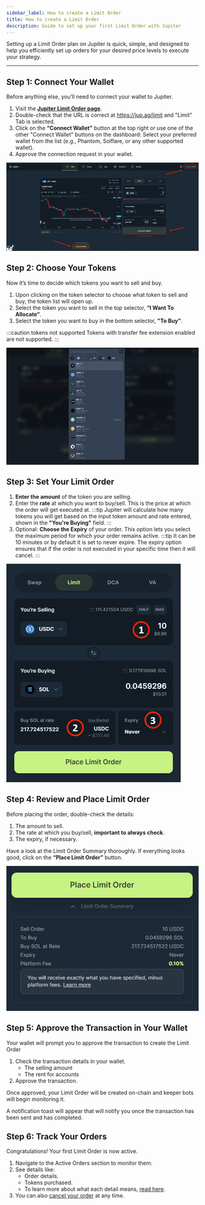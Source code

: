 ```yaml
---
sidebar_label: How to create a Limit Order
title: How to create a Limit Order
description: Guide to set up your first Limit Order with Jupiter
---
```


<head>
    <title>Create Limit Order</title>
    <meta name="twitter:card" content="summary" />
</head>

Setting up a Limit Order plan on Jupiter is quick, simple, and designed to help you efficiently set up orders for your desired price levels to execute your strategy.

---

## Step 1: Connect Your Wallet

Before anything else, you’ll need to connect your wallet to Jupiter.

1. Visit the [**Jupiter Limit Order page**](https://jup.ag/limit).
2. Double-check that the URL is correct at https://jup.ag/limit and "Limit” Tab is selected.
3. Click on the **“Connect Wallet”** button at the top right or use one of the other "Connect Wallet" buttons on the dashboard: Select your preferred wallet from the list (e.g., Phantom, Solflare, or any other supported wallet).
4. Approve the connection request in your wallet.

![Limit Order Connect Wallet](../../../static/spot/limit-order/limit-order-connect.png)

## Step 2: Choose Your Tokens

Now it’s time to decide which tokens you want to sell and buy.

1. Upon clicking on the token selector to choose what token to sell and buy, the token list will open up.
2. Select the token you want to sell in the top selector, **“I Want To Allocate”**.
3. Select the token you want to buy in the bottom selector, **"To Buy”**.

:::caution tokens not supported
Tokens with transfer fee extension enabled are not supported.
:::

![Limit Order Token Selector](../../../static/spot/limit-order/limit-order-tokens.png)

## Step 3: Set Your Limit Order

1. **Enter the amount** of the token you are selling.
2. Enter the **rate** at which you want to buy/sell. This is the price at which the order will get executed at.
    :::tip
    Jupiter will calculate how many tokens you will get based on the input token amount and rate entered, shown in the **"You're Buying"** field.
    :::
3. Optional: **Choose the Expiry** of your order. This option lets you select the maximum period for which your order remains active.
    :::tip
    It can be 10 minutes or by default it is set to never expire. The expiry option ensures that if the order is not executed in your specific time then it will cancel.
    :::

![Limit Order Form Set Up](../../../static/spot/limit-order/limit-order-form-setup.png)

## Step 4: Review and Place Limit Order

Before placing the order, double-check the details:

1. The amount to sell.
2. The rate at which you buy/sell, **important to always check**.
3. The expiry, if necessary.

Have a look at the Limit Order Summary thoroughly. If everything looks good, click on the **“Place Limit Order”** button.

![Limit Order Summary](../../../static/spot/limit-order/limit-order-summary.png)

## Step 5: Approve the Transaction in Your Wallet

Your wallet will prompt you to approve the transaction to create the Limit Order

1. Check the transaction details in your wallet.
    - The selling amount
    - The rent for accounts
2. Approve the transaction.

Once approved, your Limit Order will be created on-chain and keeper bots will begin monitoring it.

A notification toast will appear that will notify you once the transaction has been sent and has completed.

## Step 6: Track Your Orders

Congratulations! Your first Limit Order is now active.

1. Navigate to the Active Orders section to monitor them.
2. See details like:
    - Order details.
    - Tokens purchased.
    - To learn more about what each detail means, [read here](./interface).
3. You can also [cancel your order](./how-to-manage-limit-orders) at any time.
